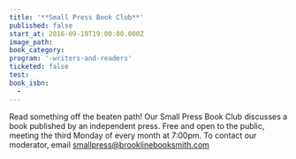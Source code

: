 ```yaml
---
title: '**Small Press Book Club**'
published: false
start_at: 2016-09-19T19:00:00.000Z
image_path:
book_category:
program: '-writers-and-readers'
ticketed: false
test:
book_isbn:
  -
---
```



Read something off the beaten path! Our Small Press Book Club discusses a book published by an independent press. Free and open to the public, meeting the third Monday of every month at 7:00pm. To contact our moderator, email smallpress@brooklinebooksmith.com
